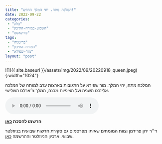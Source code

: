 ```yaml
---
title: "המלכה מתה. יחי המלך החדש!"
date: 2022-09-22
categories: 
 - "בלוג"
 - "השבוע-במזרח-התיכון"
 - "פודקאסט"
tags: 
 - "בריטניה"
 - "המזרח-התיכון"
 - "מור-שפירא"
layout: "post"
---
```


![]({{ site.baseurl }}/assets/img/2022/09/20220918_queen.jpeg){:width="1024"}

המלכה מתה, יחי המלך. מור שפירא על התגובות בארצות ערב למותה של המלכה אליזבט השניה ועל הציפיות מבנה, המלך צ׳ארלס השלישי. 

<audio controls src="https://d3ctxlq1ktw2nl.cloudfront.net/staging/2022-8-22/287094001-44100-2-67d535e3dc9a6.m4a" class=" wp-block-audio"></audio>

**הרשמו להסכת [כאן](https://anchor.fm/hashavua)**

 ד״ר ירון פרידמן וצוות המומחים שאיתו מפרסמים גם סקירת חדשות שבועית בניוזלטר שבועי. ארכיון הניוזלטר וההרשמה [כאן](https://us7.campaign-archive.com/home/?u=11fe1442157d219f56c36d2a9&id=e0b5399e69).
